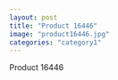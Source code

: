 ```yaml
---
layout: post
title: "Product 16446"
image: "product16446.jpg"
categories: "category1"
---
```

Product 16446
